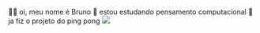 👋🏾 oi, meu nome é Bruno
🍃 estou estudando pensamento computacional
👀 ja fiz o projeto do ping pong
![](https://encrypted-tbn0.gstatic.com/images?q=tbn:ANd9GcSnZhY4moY6QrqDOdNkiYFaoPz8xPYnFT6Odw&usqp=CAU)

